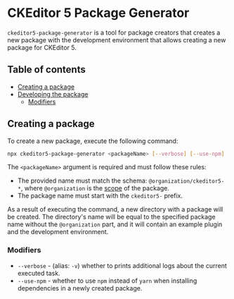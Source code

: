 CKEditor 5 Package Generator
========================

`ckeditor5-package-generator` is a tool for package creators that creates a new package with the development environment that allows creating a new package for CKEditor 5.

## Table of contents

* [Creating a package](#creating-a-package)
* [Developing the package](#developing-the-package)
  * [Modifiers](#modifiers)

## Creating a package

To create a new package, execute the following command:

```bash
npx ckeditor5-package-generator <packageName> [--verbose] [--use-npm]
```

The `<packageName>` argument is required and must follow these rules:

* The provided name must match the schema: `@organization/ckeditor5-*`, where `@organization` is the [scope](https://docs.npmjs.com/about-scopes) of the package.
* The package name must start with the `ckeditor5-` prefix.

As a result of executing the command, a new directory with a package will be created. The directory's name will be equal to the specified package name without the `@organization` part, and it will contain an example plugin and the development environment.

### Modifiers

* `--verbose` - (alias: `-v`) whether to prints additional logs about the current executed task.
* `--use-npm` - whether to use `npm` instead of `yarn` when installing dependencies in a newly created package.
